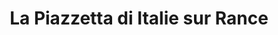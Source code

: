 ---
title: "La Piazzetta di Italie sur Rance"
url: /pleudihen-sur-rance/la-piazzetta-di-italie-sur-rance/
shop: Feinkost
---